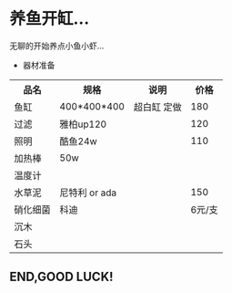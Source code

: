 养鱼开缸...
================

无聊的开始养点小鱼小虾...

- 器材准备

<table>
    <tr>
        <th>品名</th><th>规格</th><th>说明</th><th>价格</th>
    </tr>
    <tr>
        <td>鱼缸</td><td>400*400*400</td><td>超白缸 定做</td><td>180</td>
    </tr>
    <tr>
        <td>过滤</td><td>雅柏up120</td><td></td><td>120</td>
    </tr>
    <tr>
        <td>照明</td><td>酷鱼24w</td><td></td><td>110</td>
    </tr>
    <tr>
        <td>加热棒</td><td>50w</td><td></td><td></td>
    </tr>
    <tr>
        <td>温度计</td><td></td><td></td><td></td>
    </tr>
    <tr>
        <td>水草泥</td><td>尼特利 or ada</td><td></td><td>150</td>
    </tr>
    <tr>
        <td>硝化细菌</td><td>科迪</td><td></td><td>6元/支</td>
    </tr>
    <tr>
        <td>沉木</td><td></td><td></td><td></td>
    </tr>
    <tr>
        <td>石头</td><td></td><td></td><td></td>
    </tr>
</table>

END,GOOD LUCK!
--------------
